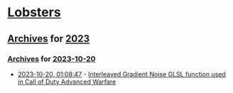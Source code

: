 # [Lobsters](../../../README.md)

## [Archives](../../index.md) for [2023](../index.md)

### [Archives](../../index.md) for [2023-10-20](index.md)

* [2023-10-20, 01:08:47](https://lobste.rs/s/iksig7/interleaved_gradient_noise_glsl) - [Interleaved Gradient Noise GLSL function used in Call of Duty Advanced Warfare](https://github.com/FrostKiwi/treasurechest#glsl-radial-background)

